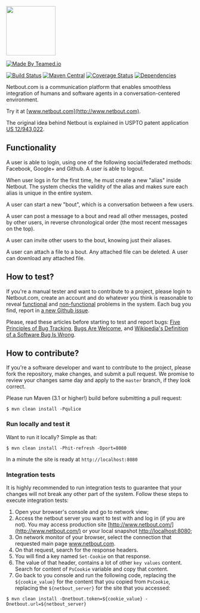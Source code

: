 <img src="http://img.netbout.com/logo.svg" width="132px"/>

[![Made By Teamed.io](http://img.teamed.io/btn.svg)](http://www.teamed.io)

[![Build Status](https://travis-ci.org/yegor256/netbout.svg?branch=master)](https://travis-ci.org/yegor256/netbout)
[![Maven Central](https://maven-badges.herokuapp.com/maven-central/com.netbout/netbout/badge.svg)](https://maven-badges.herokuapp.com/maven-central/com.netbout/netbout)
[![Coverage Status](https://coveralls.io/repos/yegor256/netbout/badge.svg?branch=master&service=github)](https://coveralls.io/github/yegor256/netbout?branch=master)
[![Dependencies](https://www.versioneye.com/user/projects/561ac5eca193340f2f001222/badge.svg?style=flat)](https://www.versioneye.com/user/projects/561ac5eca193340f2f001222)

Netbout.com is a communication platform that enables smoothless integration
of humans and software agents in a conversation-centered environment.

Try it at [www.netbout.com](http://www.netbout.com).

The original idea behind Netbout is explained in USPTO patent application [US 12/943,022](https://www.google.com/patents/US20120117164).

## Functionality

A user is able to login, using one of the following social/federated methods: Facebook, Google+ and Github.
A user is able to logout.

When user logs in for the first time, he must create a new "alias" inside Netbout. The system checks
the validity of the alias and makes sure each alias is unique in the entire system.

A user can start a new "bout", which is a conversation between a few users.

A user can post a message to a bout and read all other messages, posted by other users, in reverse chronological order (the most recent messages on the top).

A user can invite other users to the bout, knowing just their aliases.

A user can attach a file to a bout. Any attached file can be deleted. A user can download any attached file.

## How to test?

If you're a manual tester and want to contribute to a project, please
login to Netbout.com, create an account and do whatever you think is reasonable
to reveal [functional](http://en.wikipedia.org/wiki/Functional_requirement)
and [non-functional](http://en.wikipedia.org/wiki/Non-functional_requirement)
problems in the system. Each bug you
find, report in [a new Github issue](https://github.com/yegor256/netbout/issues/new).

Please, read these articles before starting to test and report bugs:
[Five Principles of Bug Tracking](http://www.yegor256.com/2014/11/24/principles-of-bug-tracking.html),
[Bugs Are Welcome](http://www.yegor256.com/2014/04/13/bugs-are-welcome.html),
and
[Wikipedia's Definition of a Software Bug Is Wrong](http://www.yegor256.com/2015/06/11/wikipedia-bug-definition.html).

## How to contribute?

If you're a software developer and want to contribute to
the project, please fork the repository, make changes, and submit a pull request.
We promise to review your changes same day and apply to
the `master` branch, if they look correct.

Please run Maven (3.1 or higher!) build before submitting a pull request:

```
$ mvn clean install -Pqulice
```

### Run locally and test it

Want to run it locally? Simple as that:

```
$ mvn clean install -Phit-refresh -Dport=8080
```

In a minute the site is ready at `http://localhost:8080`

### Integration tests

It is highly recommended to run integration tests to guarantee that your changes will not break any other part of the system.
Follow these steps to execute integration tests:

1. Open your browser's console and go to network view;
1. Access the netbout server you want to test with and log in (if you are not). You may access production site [http://www.netbout.com/](http://www.netbout.com/) or your local snapshot [http://localhost:8080](http://localhost:8080);
1. On network monitor of your browser, select the connection that requested main page www.netbout.com.
1. On that request, search for the response headers.
1. You will find a key named `Set-Cookie` on that response.
1. The value of that header, contains a lot of other `key values` content. Search for content of `PsCookie` variable and copy that content.
1. Go back to you console and run the following code, replacing the `${cookie_value}` for the content that you copied from `PsCookie`, replacing the `${netbout_server}` for the site that you accessed:

  ```
  $ mvn clean install -Dnetbout.token=${cookie_value} -Dnetbout.url=${netbout_server}
  ```
